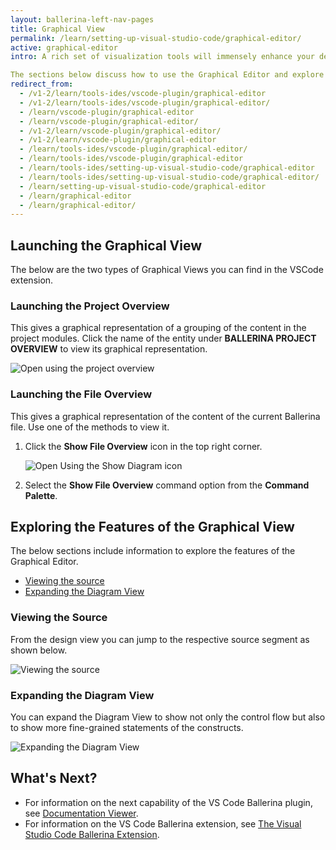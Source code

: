 ```yaml
---
layout: ballerina-left-nav-pages
title: Graphical View
permalink: /learn/setting-up-visual-studio-code/graphical-editor/
active: graphical-editor
intro: A rich set of visualization tools will immensely enhance your development experience especially in the integration space.The Graphical Editor of the VS Code Ballerina extension allows you to design your integration scenario graphically. Thus, by using it, you can visualize your code in a sequence diagram, which presents the endpoint interactions and parallel invocations that happen in the code. 

The sections below discuss how to use the Graphical Editor and explore its capabilities.
redirect_from:
  - /v1-2/learn/tools-ides/vscode-plugin/graphical-editor
  - /v1-2/learn/tools-ides/vscode-plugin/graphical-editor/
  - /learn/vscode-plugin/graphical-editor
  - /learn/vscode-plugin/graphical-editor/
  - /v1-2/learn/vscode-plugin/graphical-editor/
  - /v1-2/learn/vscode-plugin/graphical-editor
  - /learn/tools-ides/vscode-plugin/graphical-editor/
  - /learn/tools-ides/vscode-plugin/graphical-editor
  - /learn/tools-ides/setting-up-visual-studio-code/graphical-editor
  - /learn/tools-ides/setting-up-visual-studio-code/graphical-editor/
  - /learn/setting-up-visual-studio-code/graphical-editor
  - /learn/graphical-editor
  - /learn/graphical-editor/
---
```


## Launching the Graphical View

The below are the two types of Graphical Views you can find in the VSCode extension.

### Launching the Project Overview

This gives a graphical representation of a grouping of the content in the project modules. Click the name of the entity under **BALLERINA PROJECT OVERVIEW** to view its graphical representation.

![Open using the project overview](/learn/images/select-from-overview.gif)

### Launching the File Overview

This gives a graphical representation of the content of the current Ballerina file. Use one of the methods to view it.

1. Click the **Show File Overview** icon in the top right corner.

   ![Open Using the Show Diagram icon](/learn/images/show-diagram-icon.gif)

2. Select the **Show File Overview** command option from the **Command Palette**.

## Exploring the Features of the Graphical View

The below sections include information to explore the features of the Graphical Editor.

- [Viewing the source](#viewing-the-source)
- [Expanding the Diagram View](#expanding-the-diagram-view)

### Viewing the Source

From the design view you can jump to the respective source segment as shown below.

![Viewing the source](/learn/images/jump-to-source-view.gif)

### Expanding the Diagram View

You can expand the Diagram View to show not only the control flow but also to show more fine-grained statements of the constructs.

![Expanding the Diagram View](/learn/images/expand-diagram-view.gif)

## What's Next?

 - For information on the next capability of the VS Code Ballerina plugin, see [Documentation Viewer](/learn/vscode-plugin/documentation-viewer).
 - For information on the VS Code Ballerina extension, see [The Visual Studio Code Ballerina Extension](/learn/vscode-plugin).